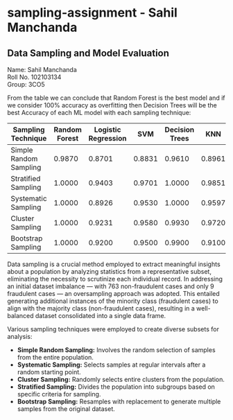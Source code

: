 # sampling-assignment - Sahil Manchanda
## Data Sampling and Model Evaluation
Name: Sahil Manchanda<br>
Roll No. 102103134<br>
Group: 3CO5<br>

From the table we can conclude that Random Forest is the best model and if we consider 100% accuracy as overfitting then Decision Trees will be the best
Accuracy of each ML model with each sampling technique:

| Sampling Technique      | Random Forest | Logistic Regression | SVM    | Decision Trees | KNN |
|-------------------------|---------------|---------------------|--------|----------------|----------|
| Simple Random Sampling   | 0.9870        | 0.8701              | 0.8831 | 0.9610         | 0.8961   |
| Stratified Sampling      | 1.0000        | 0.9403              | 0.9701 | 1.0000         | 0.9851   |
| Systematic Sampling      | 1.0000        | 0.8926              | 0.9530 | 1.0000         | 0.9597   |
| Cluster Sampling         | 1.0000        | 0.9231              | 0.9580 | 0.9930         | 0.9720   |
| Bootstrap Sampling       | 1.0000        | 0.9200              | 0.9500 | 0.9900         | 0.9100   |




Data sampling is a crucial method employed to extract meaningful insights about a population by analyzing statistics from a representative subset, eliminating the necessity to scrutinize each individual record. In addressing an initial dataset imbalance — with 763 non-fraudulent cases and only 9 fraudulent cases — an oversampling approach was adopted. This entailed generating additional instances of the minority class (fraudulent cases) to align with the majority class (non-fraudulent cases), resulting in a well-balanced dataset consolidated into a single data frame.

Various sampling techniques were employed to create diverse subsets for analysis:

- **Simple Random Sampling:** Involves the random selection of samples from the entire population.
- **Systematic Sampling:** Selects samples at regular intervals after a random starting point.
- **Cluster Sampling:** Randomly selects entire clusters from the population.
- **Stratified Sampling:** Divides the population into subgroups based on specific criteria for sampling.
- **Bootstrap Sampling:** Resamples with replacement to generate multiple samples from the original dataset.
